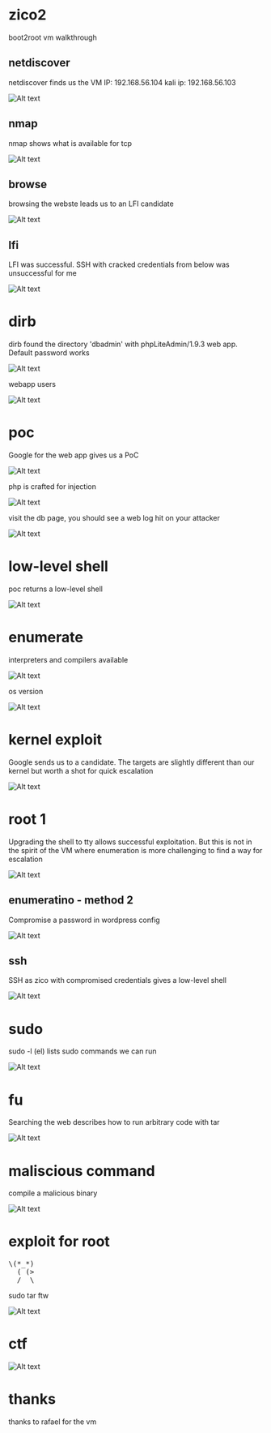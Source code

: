 # zico2
boot2root vm walkthrough


## netdiscover

netdiscover finds us the VM IP: 192.168.56.104
kali ip: 192.168.56.103

![Alt text](./netdiscover.png?raw=true)


## nmap

nmap shows what is available for tcp

![Alt text](./nmap.png?raw=true)


## browse

browsing the webste leads us to an LFI candidate

![Alt text](./lficheck.png?raw=true)


## lfi

LFI was successful. SSH with cracked credentials from below was unsuccessful for me

![Alt text](./burplfi.png?raw=true)


# dirb

dirb found the directory 'dbadmin' with phpLiteAdmin/1.9.3 web app. Default password works

![Alt text](./phplogin.png?raw=true)


webapp users

![Alt text](./users.png?raw=true)


# poc

Google for the web app gives us a PoC

![Alt text](./poc.png?raw=true)


php is crafted for injection

![Alt text](./phpinject.png?raw=true)


visit the db page, you should see a web log hit on your attacker

![Alt text](./burp2.png?raw=true)


# low-level shell

poc returns a low-level shell

![Alt text](./lowshell.png?raw=true)


# enumerate

interpreters and compilers available

![Alt text](./compiler.png?raw=true)


os version

![Alt text](./os-enum.png?raw=true)


# kernel exploit

Google sends us to a candidate. The targets are slightly different than our kernel but worth a shot for quick escalation

![Alt text](./kernel-exploit.png?raw=true)


# root 1

Upgrading the shell to tty allows successful exploitation. But this is not in the spirit of the VM where enumeration is more challenging to find a way for escalation

![Alt text](./kernel-root.png?raw=true)


## enumeratino - method 2

Compromise a password in wordpress config

![Alt text](./wp-config.png?raw=true)


## ssh

SSH as zico with compromised credentials gives a low-level shell

![Alt text](./ssh.png?raw=true)


# sudo

sudo -l (el) lists sudo commands we can run

![Alt text](./sudol.png?raw=true)


# fu

Searching the web describes how to run arbitrary code with tar

![Alt text](./google-tar.png?raw=true)


# maliscious command

compile a malicious binary

![Alt text](./pwnc.png?raw=true)


# exploit for root

<html><pre>
\(*_*)
  ( (>
  /  \
</pre></html>
  
  
sudo tar ftw
  
![Alt text](./tar-ftw.png?raw=true)
  

# ctf

![Alt text](./flag2.png?raw=true)


# thanks

thanks to rafael for the vm



